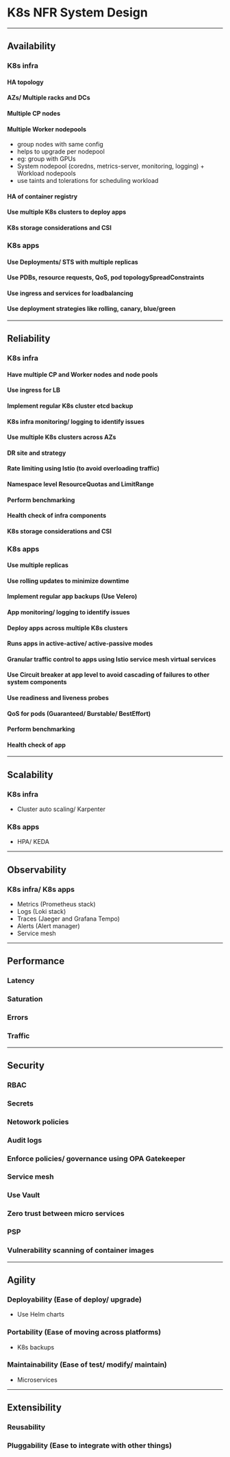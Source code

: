 # K8s NFR System Design

------------------------------------------------------------------------------------------------------------------

## Availability
### K8s infra
#### HA topology
#### AZs/ Multiple racks and DCs
#### Multiple CP nodes
#### Multiple Worker nodepools
* group nodes with same config
* helps to upgrade per nodepool
* eg: group with GPUs
* System nodepool (coredns, metrics-server, monitoring, logging) + Workload nodepools
* use taints and tolerations for scheduling workload
#### HA of container registry
#### Use multiple K8s clusters to deploy apps
#### K8s storage considerations and CSI

### K8s apps
#### Use Deployments/ STS with multiple replicas
#### Use PDBs, resource requests, QoS, pod topologySpreadConstraints
#### Use ingress and services for loadbalancing
#### Use deployment strategies like rolling, canary, blue/green

------------------------------------------------------------------------------------------------------------------

## Reliability
### K8s infra
#### Have multiple CP and Worker nodes and node pools
#### Use ingress for LB
#### Implement regular K8s cluster etcd backup
#### K8s infra monitoring/ logging to identify issues
#### Use multiple K8s clusters across AZs
#### DR site and strategy
#### Rate limiting using Istio (to avoid overloading traffic)
#### Namespace level ResourceQuotas and LimitRange
#### Perform benchmarking
#### Health check of infra components
#### K8s storage considerations and CSI
### K8s apps
#### Use multiple replicas
#### Use rolling updates to minimize downtime
#### Implement regular app backups (Use Velero)
#### App monitoring/ logging to identify issues
#### Deploy apps across multiple K8s clusters
#### Runs apps in active-active/ active-passive modes
#### Granular traffic control to apps using Istio service mesh virtual services
#### Use Circuit breaker at app level to avoid cascading of failures to other system components
#### Use readiness and liveness probes
#### QoS for pods (Guaranteed/ Burstable/ BestEffort)
#### Perform benchmarking
#### Health check of app

------------------------------------------------------------------------------------------------------------------

## Scalability
### K8s infra
* Cluster auto scaling/ Karpenter
### K8s apps
* HPA/ KEDA

------------------------------------------------------------------------------------------------------------------

## Observability
### K8s infra/ K8s apps
* Metrics (Prometheus stack)
* Logs (Loki stack)
* Traces (Jaeger and Grafana Tempo)
* Alerts (Alert manager)
* Service mesh

------------------------------------------------------------------------------------------------------------------

## Performance
### Latency
### Saturation
### Errors
### Traffic

------------------------------------------------------------------------------------------------------------------

## Security
### RBAC
### Secrets
### Netowork policies
### Audit logs
### Enforce policies/ governance using OPA Gatekeeper
### Service mesh
### Use Vault
### Zero trust between micro services
### PSP
### Vulnerability scanning of container images
------------------------------------------------------------------------------------------------------------------

## Agility
### Deployability (Ease of deploy/ upgrade)
* Use Helm charts
### Portability (Ease of moving across platforms)
* K8s backups
### Maintainability (Ease of test/ modify/ maintain)
* Microservices

------------------------------------------------------------------------------------------------------------------

## Extensibility
### Reusability
### Pluggability (Ease to integrate with other things)